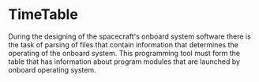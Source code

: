 # TimeTable
During the designing of the spacecraft's onboard system software there is the task of parsing of files that contain information that determines the operating of the onboard system. This programming tool must form the table that has information about program modules that are launched by onboard operating system.
